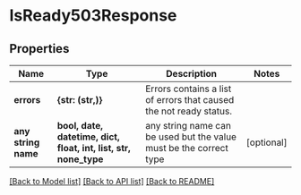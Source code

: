 # IsReady503Response


## Properties
Name | Type | Description | Notes
------------ | ------------- | ------------- | -------------
**errors** | **{str: (str,)}** | Errors contains a list of errors that caused the not ready status. | 
**any string name** | **bool, date, datetime, dict, float, int, list, str, none_type** | any string name can be used but the value must be the correct type | [optional]

[[Back to Model list]](../README.md#documentation-for-models) [[Back to API list]](../README.md#documentation-for-api-endpoints) [[Back to README]](../README.md)



